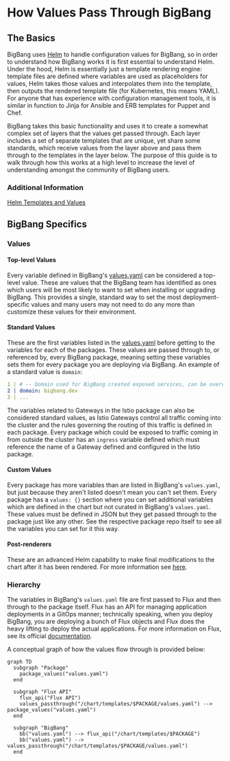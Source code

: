 # How Values Pass Through BigBang

## The Basics

BigBang uses [Helm](https://helm.sh/) to handle configuration values for BigBang, so in order to understand how BigBang works it is first essential to understand Helm. Under the hood, Helm is essentially just a template rendering engine: template files are defined where variables are used as placeholders for values, Helm takes those values and interpolates them into the template, then outputs the rendered template file (for Kubernetes, this means YAML). For anyone that has experience with configuration management tools, it is similar in function to Jinja for Ansible and ERB templates for Puppet and Chef.

BigBang takes this basic functionality and uses it to create a somewhat complex set of layers that the values get passed through. Each layer includes a set of separate templates that are unique, yet share some standards, which receive values from the layer above and pass them through to the templates in the layer below. The purpose of this guide is to walk through how this works at a high level to increase the level of understanding amongst the community of BigBang users.

### Additional Information

[Helm Templates and Values](https://helm.sh/docs/topics/charts/#templates-and-values)

## BigBang Specifics

### Values

#### Top-level Values

Every variable defined in BigBang's [values.yaml](/chart/values.yaml) can be considered a top-level value. These are values that the BigBang team has identified as ones which users will be most likely to want to set when installing or upgrading BigBang. This provides a single, standard way to set the most deployment-specific values and many users may not need to do any more than customize these values for their environment.

#### Standard Values

These are the first variables listed in the [values.yaml](/chart/values.yaml) before getting to the variables for each of the packages. These values are passed through to, or referenced by, every BigBang package, meaning setting these variables sets them for every package you are deploying via BigBang. An example of a standard value is `domain`:

```yaml
1 | # -- Domain used for BigBang created exposed services, can be overridden by individual packages.
2 | domain: bigbang.dev
3 | ...

```

The variables related to Gateways in the Istio package can also be considered standard values, as Istio Gateways control all traffic coming into the cluster and the rules governing the routing of this traffic is defined in each package. Every package which could be exposed to traffic coming in from outside the cluster has an `ingress` variable defined which must reference the name of a Gateway defined and configured in the Istio package.

#### Custom Values

Every package has more variables than are listed in BigBang's `values.yaml`, but just because they aren't listed doesn't mean you can't set them. Every package has a `values: {}` section where you can set additional variables which are defined in the chart but not curated in BigBang's `values.yaml`. These values must be defined in JSON but they get passed through to the package just like any other. See the respective package repo itself to see all the variables you can set for it this way.

#### Post-renderers

These are an advanced Helm capability to make final modifications to the chart after it has been rendered. For more information see [here](/docs/postrenderers.md).

### Hierarchy

The variables in BigBang's `values.yaml` file are first passed to Flux and then through to the package itself. Flux has an API for managing application deployments in a GitOps manner; technically speaking, when you deploy BigBang, you are deploying a bunch of Flux objects and Flux does the heavy lifting to deploy the actual applications. For more information on Flux, see its official [documentation](https://fluxcd.io/docs/components/).

A conceptual graph of how the values flow through is provided below:

```mermaid
graph TD
  subgraph "Package"
    package_values("values.yaml")
  end

  subgraph "Flux API"
    flux_api("Flux API")
    values_passthrough("/chart/templates/$PACKAGE/values.yaml") --> package_values("values.yaml")
  end

  subgraph "BigBang"
    bb("values.yaml") --> flux_api("/chart/templates/$PACKAGE")
    bb("values.yaml") --> values_passthrough("/chart/templates/$PACKAGE/values.yaml")
  end

```
